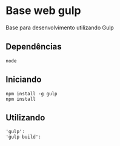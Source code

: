 # Base web gulp
Base para desenvolvimento utilizando Gulp

## Dependências
	node

## Iniciando
	npm install -g gulp
	npm install

## Utilizando
	'gulp': 
	'gulp build': 